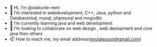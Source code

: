 - 👋 Hi, I’m @olakunle-remi
- 👀 I’m interested in webdevelopment, C++, Java, python and Database(sql, mysql, phpmysql and mogodb)
- 🌱 I’m currently learning  java and web development
- 💞️ I’m looking to collaborate on  web design , web devlopment and core java then others
- 📫 How to reach me,  my email address(mrolalesson@gmail.com)

<!---
olakunle-remi/olakunle-remi is a ✨ special ✨ repository because its `README.md` (this file) appears on your GitHub profile.
You can click the Preview link to take a look at your changes.
--->
